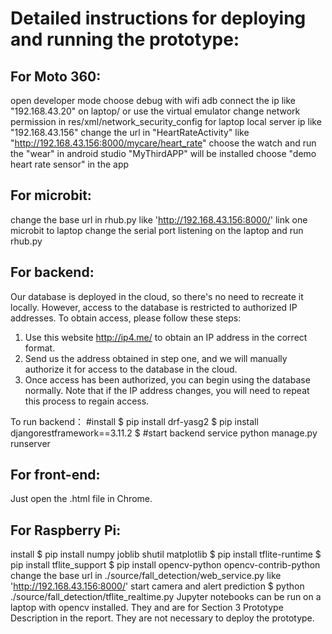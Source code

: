 # Detailed instructions for deploying and running the prototype: 

## For Moto 360:
open developer mode
choose debug with wifi
adb connect the ip like "192.168.43.20" on laptop/ or use the virtual emulator
change network permission in res/xml/network_security_config for laptop local server ip like "192.168.43.156"
change the url in "HeartRateActivity" like "http://192.168.43.156:8000/mycare/heart_rate"
choose the watch and run the "wear" in android studio
"MyThirdAPP" will be installed 
choose "demo heart rate sensor" in the app

## For microbit:
change the base url in rhub.py like 'http://192.168.43.156:8000/'
link one microbit to laptop
change the serial port listening on the laptop
and run rhub.py

## For backend:
Our database is deployed in the cloud, so there's no need to recreate it locally. However, access to the database is restricted to authorized IP addresses. To obtain access, please follow these steps:
1. Use this website http://ip4.me/ to obtain an IP address in the correct format.
2. Send us the address obtained in step one, and we will manually authorize it for access to the database in the cloud.
3. Once access has been authorized, you can begin using the database normally. Note that if the IP address changes, you will need to repeat this process to regain access.

To run backend：
#install
$ pip install drf-yasg2
$ pip install djangorestframework==3.11.2
$ #start backend service
python manage.py runserver

## For front-end:
Just open the .html file in Chrome.

## For Raspberry Pi:
 install
$ pip install numpy joblib shutil matplotlib
$ pip install tflite-runtime
$ pip install tflite_support 
$ pip install opencv-python opencv-contrib-python
 change the base url in ./source/fall_detection/web_service.py like 'http://192.168.43.156:8000/'
 start camera and alert prediction
$ python ./source/fall_detection/tflite_realtime.py
 Jupyter notebooks can be run on a laptop with opencv installed.
 They and are for Section 3 Prototype Description in the report. 
 They are not necessary to deploy the prototype. 
